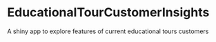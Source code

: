 # EducationalTourCustomerInsights
A shiny app to explore features of current educational tours customers
